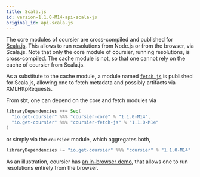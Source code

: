 ```yaml
---
title: Scala.js
id: version-1.1.0-M14-api-scala-js
original_id: api-scala-js
---
```


The core modules of coursier are cross-compiled and published for
[Scala.js](https://www.scala-js.org). This allows to run resolutions from
Node.js or from the browser, via Scala.js. Note that only the core module
of coursier, running resolutions, is cross-compiled. The cache module is not,
so that one cannot rely on the cache of coursier from Scala.js.

As a substitute to the cache module, a module named
[`fetch-js`](https://repo1.maven.org/maven2/io/get-coursier/coursier-fetch-js_sjs0.6_2.12)
is published for Scala.js, allowing one to fetch metadata and possibly
artifacts via XMLHttpRequests.

From sbt, one can depend on the core and fetch modules via

```scala
libraryDependencies ++= Seq(
  "io.get-coursier" %%% "coursier-core" % "1.1.0-M14",
  "io.get-coursier" %%% "coursier-fetch-js" % "1.1.0-M14"
)
```

or simply via the `coursier` module, which aggregates both,

```scala
libraryDependencies += "io.get-coursier" %%% "coursier" % "1.1.0-M14"
```

As an illustration, coursier has [an in-browser demo](../demo), that allows one
to run resolutions entirely from the browser.
